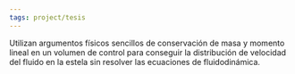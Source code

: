 ```yaml
---
tags: project/tesis
---
```

Utilizan argumentos físicos sencillos de conservación de masa y momento lineal en un volumen de control para conseguir la distribución de velocidad del fluido en la estela sin resolver las ecuaciones de fluidodinámica.